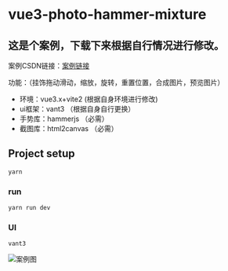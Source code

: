 # vue3-photo-hammer-mixture
## 这是个案例，下载下来根据自行情况进行修改。
 案例CSDN链接：[案例链接][1]

功能：（挂饰拖动滑动，缩放，旋转，重置位置，合成图片，预览图片）

 - 环境：vue3.x+vite2 (根据自身环境进行修改)
 - ui框架：vant3 （根据自身自行更换）
 - 手势库：hammerjs （必需）
 - 截图库：html2canvas （必需）


## Project setup
```
yarn
```

### run
```
yarn run dev
```

### UI
```
vant3
```

![案例图][2]


  [1]: https://blog.csdn.net/weixin_42211816/article/details/117321335
  [2]: https://leo-img-repo.oss-cn-shenzhen.aliyuncs.com/edc98350b08744e199b38bc619f9dd22